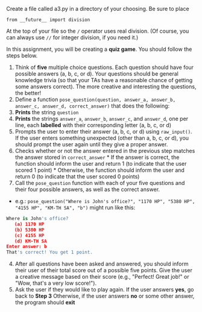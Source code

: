 Create a file called a3.py in a directory of your choosing. Be sure to place

`from __future__ import division`

At the top of your file so the `/` operator uses real division. (Of course, you can always use `//` for integer division, if you need it.)

In this assignment, you will be creating a **quiz game**. You should follow the steps below.

1. Think of **five** multiple choice questions. Each question should have four possible answers (a, b, c, or d). Your questions should be general knowledge trivia (so that your TAs have a reasonable chance of getting some answers correct). The more creative and interesting the questions, the better!
2. Define a function `pose_question(question, answer_a, answer_b, answer_c, answer_d, correct_answer)` that does the following:
  1. **Prints** the string `question`
  2. **Prints** the strings `answer_a`, `answer_b`, `answer_c`, and `answer_d`, one per line, each **labelled** with their corresponding letter (a, b, c, or d)
  3. Prompts the user to enter their answer (a, b, c, or d) using `raw_input()`. If the user enters something unexpected (other than a, b, c, or d), you should prompt the user again until they give a proper answer.
  4. Checks whether or not the answer entered in the previous step matches the answer stored in `correct_answer`
    * If the answer is correct, the function should inform the user and return 1 (to indicate that the user scored 1 point)
    * Otherwise, the function should inform the user and return 0 (to indicate that the user scored 0 points)
3. Call the `pose_question` function with each of your five questions and their four possible answers, as well as the correct answer.
  * e.g.: `pose_question("Where is John's office?", "1170 HP", "5380 HP", "4155 HP", "KM-TH SA", "b")` might run like this:
  ```Python
  Where is John's office?
     (a) 1170 HP
     (b) 5380 HP
     (c) 4155 HP
     (d) KM-TH SA
  Enter answer: b
  That's correct! You get 1 point.
  ```
4. After all questions have been asked and answered, you should inform their user of their total score out of a possible five points. Give the user a creative message based on their score (e.g., "Perfect! Great job!" or "Wow, that's a very low score!"). 
5. Ask the user if they would like to play again.
If the user answers **yes**, go back to **Step 3**
Otherwise, if the user answers **no** or some other answer, the program should **exit**